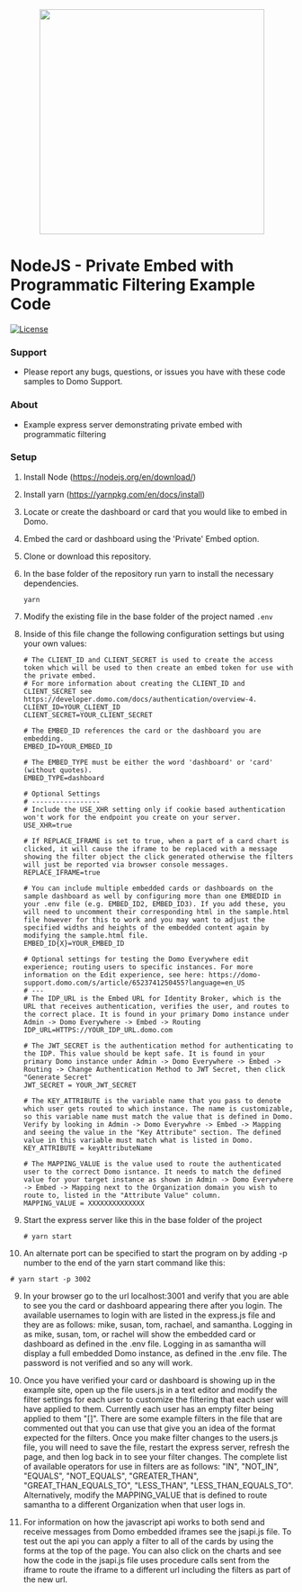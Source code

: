 <div align="center">
  <img src="https://github.com/domoinc/domo-node-sdk/blob/master/domo.png?raw=true" width="400" height="400"/>
</div>

# NodeJS - Private Embed with Programmatic Filtering Example Code
[![License](https://img.shields.io/badge/license-MIT-blue.svg?style=flat)](http://www.opensource.org/licenses/MIT)


### Support

* Please report any bugs, questions, or issues you have with these code samples to Domo Support.

### About

* Example express server demonstrating private embed with programmatic filtering

### Setup

1. Install Node (https://nodejs.org/en/download/)

2. Install yarn (https://yarnpkg.com/en/docs/install)

2. Locate or create the dashboard or card that you would like to embed in Domo.

3. Embed the card or dashboard using the 'Private' Embed option.

4. Clone or download this repository.

5. In the base folder of the repository run yarn to install the necessary dependencies.
   ```
   yarn
   ```

6. Modify the existing file in the base folder of the project named `.env`

7. Inside of this file change the following configuration settings but using your own values:
   ```properties
   # The CLIENT_ID and CLIENT_SECRET is used to create the access token which will be used to then create an embed token for use with the private embed.
   # For more information about creating the CLIENT_ID and CLIENT_SECRET see https://developer.domo.com/docs/authentication/overview-4.  
   CLIENT_ID=YOUR_CLIENT_ID
   CLIENT_SECRET=YOUR_CLIENT_SECRET

   # The EMBED_ID references the card or the dashboard you are embedding.  
   EMBED_ID=YOUR_EMBED_ID

   # The EMBED_TYPE must be either the word 'dashboard' or 'card' (without quotes).  
   EMBED_TYPE=dashboard

   # Optional Settings
   # -----------------
   # Include the USE_XHR setting only if cookie based authentication won't work for the endpoint you create on your server.
   USE_XHR=true

   # If REPLACE_IFRAME is set to true, when a part of a card chart is clicked, it will cause the iframe to be replaced with a message showing the filter object the click generated otherwise the filters will just be reported via browser console messages.
   REPLACE_IFRAME=true

   # You can include multiple embedded cards or dashboards on the sample dashboard as well by configuring more than one EMBEDID in your .env file (e.g. EMBED_ID2, EMBED_ID3). If you add these, you will need to uncomment their corresponding html in the sample.html file however for this to work and you may want to adjust the specified widths and heights of the embedded content again by modifying the sample.html file.
   EMBED_ID{X}=YOUR_EMBED_ID

   # Optional settings for testing the Domo Everywhere edit experience; routing users to specific instances. For more information on the Edit experience, see here: https://domo-support.domo.com/s/article/6523741250455?language=en_US
   # ---
   # The IDP_URL is the Embed URL for Identity Broker, which is the URL that receives authentication, verifies the user, and routes to the correct place. It is found in your primary Domo instance under Admin -> Domo Everywhere -> Embed -> Routing
   IDP_URL=HTTPS://YOUR_IDP_URL.domo.com
   
   # The JWT_SECRET is the authentication method for authenticating to the IDP. This value should be kept safe. It is found in your primary Domo instance under Admin -> Domo Everywhere -> Embed -> Routing -> Change Authentication Method to JWT Secret, then click "Generate Secret"
   JWT_SECRET = YOUR_JWT_SECRET
   
   # The KEY_ATTRIBUTE is the variable name that you pass to denote which user gets routed to which instance. The name is customizable, so this variable name must match the value that is defined in Domo. Verify by looking in Admin -> Domo Everywhre -> Embed -> Mapping and seeing the value in the "Key Attribute" section. The defined value in this variable must match what is listed in Domo.
   KEY_ATTRIBUTE = keyAttributeName

   # The MAPPING_VALUE is the value used to route the authenticated user to the correct Domo isntance. It needs to match the defined value for your target instance as shown in Admin -> Domo Everywhere -> Embed -> Mapping next to the Organization domain you wish to route to, listed in the "Attribute Value" column. 
   MAPPING_VALUE = XXXXXXXXXXXXXX
   ```

8. Start the express server like this in the base folder of the project
   ```
   # yarn start
   ```

9. An alternate port can be specified to start the program on by adding -p number to the end of the yarn start command like this:
```
# yarn start -p 3002
```

9. In your browser go to the url localhost:3001 and verify that you are able to see you the card or dashboard appearing there after you login. The available usernames to login with are listed in the express.js file and they are as follows: mike, susan, tom, rachael, and samantha. Logging in as mike, susan, tom, or rachel will show the embedded card or dashboard as defined in the .env file. Logging in as samantha will display a full embedded Domo instance, as defined in the .env file. The password is not verified and so any will work.


10. Once you have verified your card or dashboard is showing up in the example site, open up the file users.js in a text editor and modify the filter settings for each user to customize the filtering that each user will have applied to them. Currently each user has an empty filter being applied to them "[]". There are some example filters in the file that are commented out that you can use that give you an idea of the format expected for the filters. Once you make filter changes to the users.js file, you will need to save the file, restart the express server, refresh the page, and then log back in to see your filter changes. The complete list of available operators for use in filters are as follows: "IN", "NOT_IN", "EQUALS", "NOT_EQUALS", "GREATER_THAN", "GREAT_THAN_EQUALS_TO", "LESS_THAN", "LESS_THAN_EQUALS_TO". Alternatively, modify the MAPPING_VALUE that is defined to route samantha to a different Organization when that user logs in. 

11. For information on how the javascript api works to both send and receive messages from Domo embedded iframes see the jsapi.js file. To test out the api you can apply a filter to all of the cards by using the forms at the top of the page. You can also click on the charts and see how the code in the jsapi.js file uses procedure calls sent from the iframe to route the iframe to a different url including the filters as part of the new url. 
